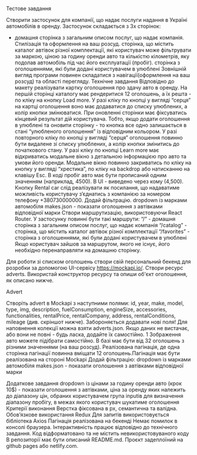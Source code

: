 Тестове завдання

Створити застосунок для компанії, що надає послуги надання в Україні автомобілів
в оренду. Застосунок складається з 3х сторінок:

- домашня сторінка з загальним описом послуг, що надає компанія. Стилізація та
  оформлення на ваш розсуд. сторінка, що містить каталог автівок різної
  комплектації, які користувач може фільтрувати за маркою, ціною за годину
  оренди авто та кількістю кілометрів, яку подолав автомобіль під час його
  експлуатації (пробіг). сторінка з оголошеннями, які були додані користувачем в
  улюблені Зовнішній вигляд програми повинен складатися з навігації(оформлення
  на ваш розсуд) та області перегляду. Технічне завдання Відповідно до макету
  реалізувати картку оголошення про здачу авто в оренду. На першій сторінці
  каталогу має рендеритися 12 оголошень, а їх решта - по кліку на кнопку Load
  more. У разі кліку по кнопці у вигляді “серця” на картці оголошення воно має
  додаватися до списку улюблених, а колір кнопки змінюватися. При оновленні
  сторінки має фіксуватись кінцевий результат дій користувача. Тобто, якщо
  додати оголошення в улюблені та оновити сторінку - то кнопка все одно
  залишається в стані “улюбленого оголошення” із відповідним кольором. У разі
  повторного кліку по кнопці у вигляді “серця” оголошення повинно бути видалене
  зі списку улюблених, а колір кнопки змінитись до початкового стану. У разі
  кліку по кнопці Learn more має відкриватись модальне вікно з детальною
  інформацією про авто та умови його оренди. Модальне вікно повинно закриватись
  по кліку на кнопку у вигляді “хрестика”, по кліку на backdrop або натисканню
  на клавішу Esc. В коді пробіг авто має бути прописаний одним значенням
  (наприклад, 4500). В UI - виведено через кому (4,500). Кнопку Rental car слід
  реалізувати як посилання, що надаватиме можливість користувачу зʼєднатись з
  компанією за номером телефону +380730000000. Додай фільтрацію. dropdown із
  марками автомобіля makes.json - показати оголошення з автівками відповідної
  марки Створи маршрутизацію, використовуючи React Router. У застосунку повинні
  бути такі маршрути: “/” - домашня сторінка з загальним описом послуг, що надає
  компанія “/catalog” - сторінка, що містить каталог автівок різної комплектації
  “/favorites” - сторінка з оголошеннями, які були додані користувачем в
  улюблені Якщо користувач зайшов за маршрутом, якого не існує, його необхідно
  перенаправляти на домашню сторінку.

Для роботи зі списком оголошень створи свій персональний бекенд для розробки за
допомогою UI-сервісу https://mockapi.io/. Створи ресурс adverts. Використай
конструктор ресурсу та опиши об'єкт оголошення, як описано нижче.

Advert

Створіть advert в Mockapi з наступними полями: id, year, make, model, type, img,
description, fuelConsumption, engineSize, accessories, functionalities,
rentalPrice, rentalCompany, address, rentalConditions, mileage (див. скріншот
нижче). Забороняється додавати нові поля! Для наповнення колекції можна взяти
adverts.json. Якщо даних не вистачає, або вони не повні - будь ласка, додайте їх
самостійно. 1 Зображення авто можете підібрати самостійно. В базі має бути від
32 оголошень з різними значеннями (на ваш розсуд). Реалізована пагінація, де
одна сторінка пагінації повинна вміщати 12 оголошень.Пагінація має бути
реалізована на стороні Mockapi Додай фільтрацію: dropdown із марками автомобіля
makes.json - показати оголошення з автівками відповідної марки

Додаткове завдання dropdown із цінами за годину оренди авто (крок 10$) -
показати оголошення з автівками, ціна за оренду яких належить до діапазону цін,
обраних користувачем група inputів для визначення діапазону пробігу, в межах
якого користувач шукатиме оголошення Критерії виконання Верстка фіксована в рх,
семантична та валідна. Обов’язкове використання Redux Для запитів
використовується бібліотека Axios Пагінація реалізована на бекенді Немає помилок
в консолі браузера. Інтерактивність працює відповідно до технічного завдання.
Код відформатовано та не містить невикористовуваного коду В репозиторії має бути
описаний README.md. Проєкт задеплоїний на github pages або netlify.com.
